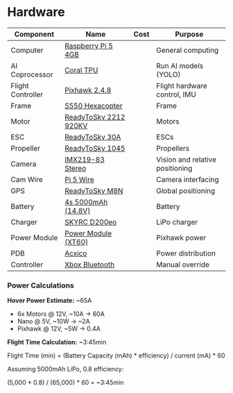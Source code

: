 # Hardware
| Component | Name | Cost | Purpose |
|-----------|------|------|---------|
| Computer | [Raspberry Pi 5 4GB](https://www.amazon.com/Raspberry-Pi-4GB-2023-Processor/dp/B0CK3L9WD3/) | | General computing |
| AI Coprocessor | [Coral TPU](https://coral.ai/products/accelerator) | | Run AI models (YOLO) |
| Flight Controller | [Pixhawk 2.4.8](https://www.amazon.com/Readytosky-Pixhawk-Controller-Autopilot-Splitter/dp/B07CHQ7SZ4/) | | Flight hardware control, IMU |
| Frame | [S550 Hexacopter](https://www.amazon.com/FPVDrone-Hexacopter-6-Axis-Unflodable-Landing/dp/B082V45KHH/) | | Frame |
| Motor | [ReadyToSky 2212 920KV](https://www.amazon.com/Readytosky-Brushless-Motors-Phantom-Quadcopter/dp/B075DD16LK/) | | Motors |
| ESC | [ReadyToSky 30A](https://www.amazon.com/Readytosky-Electronic-Controller-Helicopter-Quadcopter/dp/B09G5WFXSV/) | | ESCs |
| Propeller | [ReadyToSky 1045](https://www.amazon.com/Readytosky-6Pairs-Propeller-Quadcopter-Multirotor/dp/B0823NNTKD/) | | Propellers |
| Camera | [IMX219-83 Stereo](https://www.amazon.com/IMX219-83-Binocular-3280x2464-Developer-XYGStudy/dp/B088ZLMR9M/) | | Vision and relative positioning |
| Cam Wire | [Pi 5 Wire](https://www.amazon.com/IMX219-83-Binocular-3280x2464-Developer-XYGStudy/dp/B088ZLMR9M/) | | Camera interfacing |
| GPS | [ReadyToSky M8N](https://www.amazon.com/Readytosky-Compass-Protective-Standard-Controller/dp/B01KK9A8QG/) | | Global positioning |
| Battery | [4s 5000mAh (14.8V)](https://www.amazon.com/HRB-5000mAh-Connector-Airplane-Helicopter/dp/B06XK8WWX1/) | | Battery |
| Charger | [SKYRC D200eo](https://www.amazon.com/SkyRC-Multi-Function-Charger-AC-200W-DC-800W/dp/B0C1YP5YTZ/) | | LiPo charger |
| Power Module | [Power Module (XT60)](https://www.amazon.com/Pixhawk-BEC-Helicopter-Quadcopters-Accessories/dp/B0BCJM3R5P/) | | Pixhawk power |
| PDB | [Acxico](https://www.amazon.com/Acxico-Drone-Power-Distribution-Output/dp/B0B2PF6YPQ/) | | Power distribution |
| Controller | [Xbox Bluetooth](https://www.amazon.com/Xbox-Wireless-Controller-Black-one/dp/B01LPZM7VI/) | | Manual override |

### Power Calculations
**Hover Power Estimate:** ~65A
- 6x Motors @ 12V, ~10A -> 60A
- Nano @ 5V, ~10W -> ~2A
- Pixhawk @ 12V, ~5W -> 0.4A

**Flight Time Calculation:** ~3:45min

Flight Time (min) = (Battery Capacity (mAh) * efficiency) / current (mA) * 60

Assuming 5000mAh LiPo, 0.8 efficiency:

(5,000 * 0.8) / (65,000) * 60 = ~3:45min
